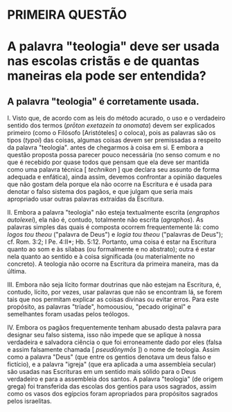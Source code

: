 # PRIMEIRA QUESTÃO
# A palavra "teologia" deve ser usada nas escolas cristãs e de quantas maneiras ela pode ser entendida?

## A palavra "teologia" é corretamente usada.

I. Visto que, de acordo com as leis do método acurado, o uso e o verdadeiro sentido dos termos (_prōton exetazein ta onomata_) devem ser explicados primeiro (como o Filósofo [Aristóteles] o coloca), pois as palavras são os tipos (_typoi_) das coisas, algumas coisas devem ser premissadas a respeito da palavra "teologia". antes de chegarmos à coisa em si. E embora a questão proposta possa parecer pouco necessária (no senso comum e no que é recebido por quase todos que pensam que ela deve ser mantida como uma palavra técnica  [ _technikon_ ] que declara seu assunto de forma adequada e enfática), ainda assim, devemos confrontar a opinião daqueles que não gostam dela porque ela não ocorre na Escritura e é usada para denotar o falso sistema dos pagãos, e que julgam que seria mais apropriado usar outras palavras extraídas da Escritura.

II. Embora a palavra "teologia" não esteja textualmente escrita (_engraphos autolexei_), ela não é, contudo, totalmente não escrita (_agraphos_). As palavras simples das quais é composta ocorrem frequentemente lá: como _logos tou theou_ ("palavra de Deus") e _logia tou theou_ ("palavras de Deus"); cf. Rom. 3:2; I Pe. 4:II*; Hb. 5:12. Portanto, uma coisa é estar na Escritura quanto ao som e às sílabas (ou formalmente e no abstrato); outra é estar nela quanto ao sentido e à coisa significada (ou materialmente no concreto). A teologia não ocorre na Escritura da primeira maneira, mas da última.

III. Embora não seja lícito formar doutrinas que não estejam na Escritura, é, contudo, lícito, por vezes, usar palavras que não se encontram lá, se forem tais que nos permitam explicar as coisas divinas ou evitar erros. Para este propósito, as palavras "tríade", homoousiou, "pecado original" e semelhantes foram usadas pelos teólogos.

IV. Embora os pagãos frequentemente tenham abusado desta palavra para designar seu falso sistema, isso não impede que se aplique à nossa verdadeira e salvadora ciência o que foi erroneamente dado por eles (falsa e assim falsamente chamada [ _pseudōnymōs_ ]) o nome de teologia. Assim como a palavra "Deus" (que entre os gentios denotava um deus falso e fictício), e a palavra "igreja" (que era aplicada a uma assembleia secular) são usadas nas Escrituras em um sentido mais sólido para o Deus verdadeiro e para a assembleia dos santos. A palavra "teologia" (de origem grega) foi transferida das escolas dos gentios para usos sagrados, assim como os vasos dos egípcios foram apropriados para propósitos sagrados pelos israelitas.